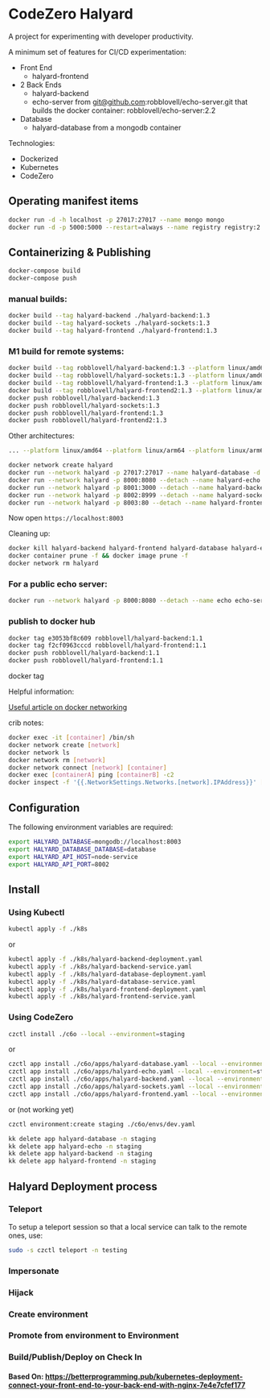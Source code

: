 # CodeZero Halyard

A project for experimenting with developer productivity.

A minimum set of features for CI/CD experimentation:

* Front End
  * halyard-frontend
* 2 Back Ends
  * halyard-backend
  * echo-server from git@github.com:robblovell/echo-server.git that builds the docker container: robblovell/echo-server:2.2
* Database
  * halyard-database from a mongodb container

Technologies:

* Dockerized
* Kubernetes
* CodeZero

## Operating manifest items

```bash
docker run -d -h localhost -p 27017:27017 --name mongo mongo
docker run -d -p 5000:5000 --restart=always --name registry registry:2
```

## Containerizing & Publishing

```bash
docker-compose build
docker-compose push
```

### manual builds:
```bash
docker build --tag halyard-backend ./halyard-backend:1.3
docker build --tag halyard-sockets ./halyard-sockets:1.3
docker build --tag halyard-frontend ./halyard-frontend:1.3
```

### M1 build for remote systems:
```bash
docker build --tag robblovell/halyard-backend:1.3 --platform linux/amd64 ./halyard-backend --no-cache
docker build --tag robblovell/halyard-sockets:1.3 --platform linux/amd64 ./halyard-sockets --no-cache
docker build --tag robblovell/halyard-frontend:1.3 --platform linux/amd64 ./halyard-frontend --no-cache
docker build --tag robblovell/halyard-frontend2:1.3 --platform linux/amd64 ./halyard-frontend --no-cache
docker push robblovell/halyard-backend:1.3
docker push robblovell/halyard-sockets:1.3
docker push robblovell/halyard-frontend:1.3
docker push robblovell/halyard-frontend2:1.3
```
Other architectures:
```bash
... --platform linux/amd64 --platform linux/arm64 --platform linux/arm64/v8 
```

```bash
docker network create halyard
docker run --network halyard -p 27017:27017 --name halyard-database -d mongo:4.4.5
docker run --network halyard -p 8000:8080 --detach --name halyard-echo robblovell/echo-server:2.2
docker run --network halyard -p 8001:3000 --detach --name halyard-backend --env HALYARD_API_PORT='3000' --env HALYARD_ECHO='http://halyard-echo:8080' --env HALYARD_DATABASE='mongodb://halyard-database:27017' robblovell/halyard-backend:1.3
docker run --network halyard -p 8002:8999 --detach --name halyard-sockets --env HALYARD_SOCKETS_PORT='8999' robblovell/halyard-sockets:1.3
docker run --network halyard -p 8003:80 --detach --name halyard-frontend --env HALYARD_API_HOST='halyard-backend' --env HALYARD_API_PORT='8001' robblovell/halyard-frontend:1.3
```

Now open `https://localhost:8003`

Cleaning up:

```bash
docker kill halyard-backend halyard-frontend halyard-database halyard-echo halyard-sockets
docker container prune -f && docker image prune -f 
docker network rm halyard
```

### For a public echo server: 
```bash
docker run --network halyard -p 8000:8080 --detach --name echo echo-server:1.0
```

### publish to docker hub

```bash
docker tag e3053bf8c609 robblovell/halyard-backend:1.1
docker tag f2cf0963cccd robblovell/halyard-frontend:1.1
docker push robblovell/halyard-backend:1.1
docker push robblovell/halyard-frontend:1.1
```
docker tag

Helpful information:

[Useful article on docker networking](https://maximorlov.com/4-reasons-why-your-docker-containers-cant-talk-to-each-other/)

crib notes:
```bash
docker exec -it [container] /bin/sh
docker network create [network]
docker network ls   
docker network rm [network]
docker network connect [network] [container]
docker exec [containerA] ping [containerB] -c2
docker inspect -f '{{.NetworkSettings.Networks.[network].IPAddress}}' [container]
```
## Configuration

The following environment variables are required:

```bash
export HALYARD_DATABASE=mongodb://localhost:8003
export HALYARD_DATABASE_DATABASE=database
export HALYARD_API_HOST=node-service
export HALYARD_API_PORT=8002
```

## Install

### Using Kubectl

```bash
kubectl apply -f ./k8s
```
 or

```bash
kubectl apply -f ./k8s/halyard-backend-deployment.yaml
kubectl apply -f ./k8s/halyard-backend-service.yaml
kubectl apply -f ./k8s/halyard-database-deployment.yaml
kubectl apply -f ./k8s/halyard-database-service.yaml
kubectl apply -f ./k8s/halyard-frontend-deployment.yaml
kubectl apply -f ./k8s/halyard-frontend-service.yaml
```
### Using CodeZero

```bash
czctl install ./c6o --local --environment=staging
```

or

```bash
czctl app install ./c6o/apps/halyard-database.yaml --local --environment=staging
czctl app install ./c6o/apps/halyard-echo.yaml --local --environment=staging
czctl app install ./c6o/apps/halyard-backend.yaml --local --environment=staging
czctl app install ./c6o/apps/halyard-sockets.yaml --local --environment=staging
czctl app install ./c6o/apps/halyard-frontend.yaml --local --environment=staging

```

or (not working yet)

```bash
czctl environment:create staging ./c6o/envs/dev.yaml
```
```bash
kk delete app halyard-database -n staging
kk delete app halyard-echo -n staging
kk delete app halyard-backend -n staging
kk delete app halyard-frontend -n staging
```

## Halyard Deployment process

### Teleport

To setup a teleport session so that a local service can talk to the remote ones, use:

```bash
sudo -s czctl teleport -n testing 
```

### Impersonate

### Hijack

### Create environment

### Promote from environment to Environment

### Build/Publish/Deploy on Check In

#### Based On: https://betterprogramming.pub/kubernetes-deployment-connect-your-front-end-to-your-back-end-with-nginx-7e4e7cfef177

